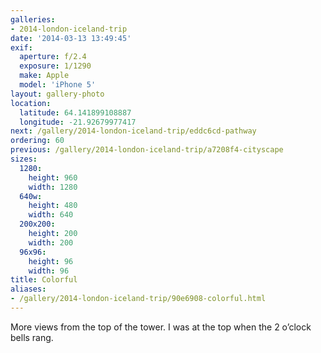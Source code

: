 ```yaml
---
galleries:
- 2014-london-iceland-trip
date: '2014-03-13 13:49:45'
exif:
  aperture: f/2.4
  exposure: 1/1290
  make: Apple
  model: 'iPhone 5'
layout: gallery-photo
location:
  latitude: 64.141899108887
  longitude: -21.92679977417
next: /gallery/2014-london-iceland-trip/eddc6cd-pathway
ordering: 60
previous: /gallery/2014-london-iceland-trip/a7208f4-cityscape
sizes:
  1280:
    height: 960
    width: 1280
  640w:
    height: 480
    width: 640
  200x200:
    height: 200
    width: 200
  96x96:
    height: 96
    width: 96
title: Colorful
aliases:
- /gallery/2014-london-iceland-trip/90e6908-colorful.html
---
```


More views from the top of the tower. I was at the top when the 2 o’clock bells rang.
